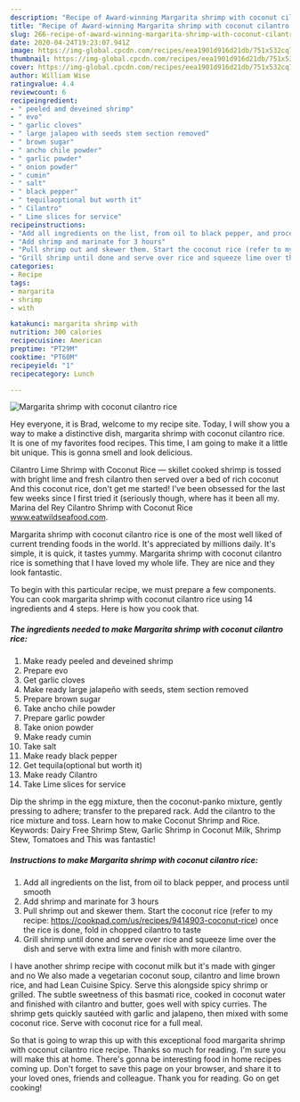 ```yaml
---
description: "Recipe of Award-winning Margarita shrimp with coconut cilantro rice"
title: "Recipe of Award-winning Margarita shrimp with coconut cilantro rice"
slug: 266-recipe-of-award-winning-margarita-shrimp-with-coconut-cilantro-rice
date: 2020-04-24T19:23:07.941Z
image: https://img-global.cpcdn.com/recipes/eea1901d916d21db/751x532cq70/margarita-shrimp-with-coconut-cilantro-rice-recipe-main-photo.jpg
thumbnail: https://img-global.cpcdn.com/recipes/eea1901d916d21db/751x532cq70/margarita-shrimp-with-coconut-cilantro-rice-recipe-main-photo.jpg
cover: https://img-global.cpcdn.com/recipes/eea1901d916d21db/751x532cq70/margarita-shrimp-with-coconut-cilantro-rice-recipe-main-photo.jpg
author: William Wise
ratingvalue: 4.4
reviewcount: 6
recipeingredient:
- " peeled and deveined shrimp"
- " evo"
- " garlic cloves"
- " large jalapeo with seeds stem section removed"
- " brown sugar"
- " ancho chile powder"
- " garlic powder"
- " onion powder"
- " cumin"
- " salt"
- " black pepper"
- " tequilaoptional but worth it"
- " Cilantro"
- " Lime slices for service"
recipeinstructions:
- "Add all ingredients on the list, from oil to black pepper, and process until smooth"
- "Add shrimp and marinate for 3 hours"
- "Pull shrimp out and skewer them. Start the coconut rice (refer to my recipe: https://cookpad.com/us/recipes/9414903-coconut-rice) once the rice is done, fold in chopped cilantro to taste"
- "Grill shrimp until done and serve over rice and squeeze lime over the dish and serve with extra lime and finish with more cilantro."
categories:
- Recipe
tags:
- margarita
- shrimp
- with

katakunci: margarita shrimp with 
nutrition: 300 calories
recipecuisine: American
preptime: "PT29M"
cooktime: "PT60M"
recipeyield: "1"
recipecategory: Lunch

---
```



![Margarita shrimp with coconut cilantro rice](https://img-global.cpcdn.com/recipes/eea1901d916d21db/751x532cq70/margarita-shrimp-with-coconut-cilantro-rice-recipe-main-photo.jpg)

Hey everyone, it is Brad, welcome to my recipe site. Today, I will show you a way to make a distinctive dish, margarita shrimp with coconut cilantro rice. It is one of my favorites food recipes. This time, I am going to make it a little bit unique. This is gonna smell and look delicious.

Cilantro Lime Shrimp with Coconut Rice — skillet cooked shrimp is tossed with bright lime and fresh cilantro then served over a bed of rich coconut And this coconut rice, don&#39;t get me started! I&#39;ve been obsessed for the last few weeks since I first tried it (seriously though, where has it been all my. Marina del Rey Cilantro Shrimp with Coconut Rice www.eatwildseafood.com.

Margarita shrimp with coconut cilantro rice is one of the most well liked of current trending foods in the world. It's appreciated by millions daily. It's simple, it is quick, it tastes yummy. Margarita shrimp with coconut cilantro rice is something that I have loved my whole life. They are nice and they look fantastic.


To begin with this particular recipe, we must prepare a few components. You can cook margarita shrimp with coconut cilantro rice using 14 ingredients and 4 steps. Here is how you cook that.

<!--inarticleads1-->

##### The ingredients needed to make Margarita shrimp with coconut cilantro rice:

1. Make ready  peeled and deveined shrimp
1. Prepare  evo
1. Get  garlic cloves
1. Make ready  large jalapeño with seeds, stem section removed
1. Prepare  brown sugar
1. Take  ancho chile powder
1. Prepare  garlic powder
1. Take  onion powder
1. Make ready  cumin
1. Take  salt
1. Make ready  black pepper
1. Get  tequila(optional but worth it)
1. Make ready  Cilantro
1. Take  Lime slices for service


Dip the shrimp in the egg mixture, then the coconut-panko mixture, gently pressing to adhere; transfer to the prepared rack. Add the cilantro to the rice mixture and toss. Learn how to make Coconut Shrimp and Rice. Keywords: Dairy Free Shrimp Stew, Garlic Shrimp in Coconut Milk, Shrimp Stew, Tomatoes and This was fantastic! 

<!--inarticleads2-->

##### Instructions to make Margarita shrimp with coconut cilantro rice:

1. Add all ingredients on the list, from oil to black pepper, and process until smooth
1. Add shrimp and marinate for 3 hours
1. Pull shrimp out and skewer them. Start the coconut rice (refer to my recipe: https://cookpad.com/us/recipes/9414903-coconut-rice) once the rice is done, fold in chopped cilantro to taste
1. Grill shrimp until done and serve over rice and squeeze lime over the dish and serve with extra lime and finish with more cilantro.


I have another shrimp recipe with coconut milk but it&#39;s made with ginger and no We also made a vegetarian coconut soup, cilantro and lime brown rice, and had Lean Cuisine Spicy. Serve this alongside spicy shrimp or grilled. The subtle sweetness of this basmati rice, cooked in coconut water and finished with cilantro and butter, goes well with spicy curries. The shrimp gets quickly sautéed with garlic and jalapeno, then mixed with some coconut rice. Serve with coconut rice for a full meal. 

So that is going to wrap this up with this exceptional food margarita shrimp with coconut cilantro rice recipe. Thanks so much for reading. I'm sure you will make this at home. There's gonna be interesting food in home recipes coming up. Don't forget to save this page on your browser, and share it to your loved ones, friends and colleague. Thank you for reading. Go on get cooking!
